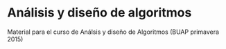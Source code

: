 # Análisis y diseño de algoritmos

Material para el curso de Análsis y diseño de Algoritmos (BUAP primavera 2015)
